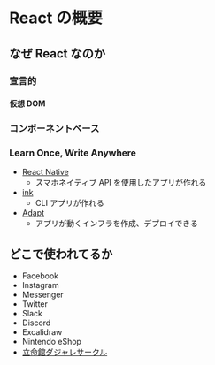 # React の概要

## なぜ React なのか

### 宣言的

#### 仮想 DOM

### コンポーネントベース

### Learn Once, Write Anywhere

- [React Native](https://reactnative.dev/)
  - スマホネイティブ API を使用したアプリが作れる
- [ink](https://github.com/vadimdemedes/ink)
  - CLI  アプリが作れる
- [Adapt](https://adaptjs.org/)
  - アプリが動くインフラを作成、デプロイできる

## どこで使われてるか


- Facebook
- Instagram
- Messenger
- Twitter
- Slack
- Discord
- Excalidraw
- Nintendo eShop
- [立命館ダジャレサークル](https://rits-dajare.github.io/)
